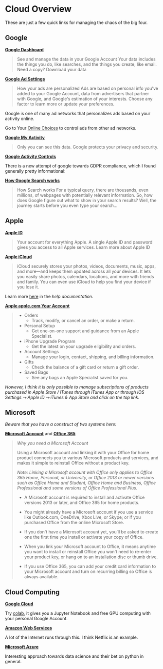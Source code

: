 
# Cloud Overview

These are just a few quick links for managing the chaos of the big four.

## Google

[**Google Dashboard**](https://myaccount.google.com/dashboard)

> See and manage the data in your Google Account
> Your data includes the things you do, like searches,
> and the things you create, like email. Need a copy?
> Download your data

[**Google Ad Settings**](https://adssettings.google.com)

> How your ads are personalized
> Ads are based on personal info you've added to your
> Google Account, data from advertisers that partner
> with Google, and Google's estimation of your
> interests. Choose any factor to learn more or update
> your preferences.

Google is one of many ad networks that personalizes ads based on your activity online.

Go to Your [Online Choices](http://www.youronlinechoices.com/) to control ads
from other ad networks.

[**Google My Activity**](https://myactivity.google.com/myactivity)

> Only you can see this data. Google protects your privacy and
> security.

[**Google Activity Controls**](https://myaccount.google.com/activitycontrols)

There is a new attempt of google towards GDPR compliance, which I found
generally pretty informational:

[**How Google Search works**](https://www.google.com/search/howsearchworks/)

> How Search works For a typical query, there are thousands, even millions, of
> webpages with potentially relevant information.
> So, how does Google figure out what to show in your search results? Well, the
> journey starts before you even type your search…



## Apple

[**Apple ID**](https://appleid.apple.com/)

> Your account for everything Apple.
> A single Apple ID and password gives you access to all Apple
> services. Learn more about Apple ID

[**Apple iCloud**](https://www.icloud.com/)

> iCloud securely stores your photos, videos, documents, music,
> apps, and more—and keeps them updated across all your devices.
> It lets you easily share photos, calendars, locations, and more
> with friends and family. You can even use iCloud to help you find
> your device if you lose it.

Learn more [here](https://help.apple.com/icloud) in the *help documentation*.

[**Apple apple.com Your Account**](https://www.apple.com/shop/account/home)

> * Orders
>     - Track, modify, or cancel an order, or make a return.
> * Personal Setup
>     - Get one-on-one support and guidance from an Apple Specialist.
> * iPhone Upgrade Program
>     - Get the latest on your upgrade eligibility and orders.
> * Account Settings
>     - Manage your login, contact, shipping, and billing information.
> * Gifts
>     - Check the balance of a gift card or return a gift order.
> * Saved Bags
>     - See any bags an Apple Specialist saved for you.

*However, I think it is only possible to manage subscriptions of
products purchased in Apple Store / iTunes through iTunes App or
through iOS Settings ⇢ Apple ID ⇢ iTunes & App Store and click
on the top link.*

## Microsoft

*Beware that you have a construct of two systems here:*

[**Microsoft Account**](https://account.microsoft.com/)
and
[**Office 365**](https://www.office.com/)


> *Why you need a Microsoft Account*
>
> Using a Microsoft account and linking it with your Office for home product
> connects you to various Microsoft products and services, and makes it simple
> to reinstall Office without a product key.
>
> *Note: Linking a Microsoft account with Office only applies to Office 365 Home,
> Personal, or University, or Office 2013 or newer versions such as Office Home
> and Student, Office Home and Business, Office Professional and some versions
> of Office Professional Plus.*
>
> * A Microsoft account is required to install and activate Office versions 2013 or later, and Office 365 for home products.
>
> * You might already have a Microsoft account if you use a service like Outlook.com, OneDrive, Xbox Live, or Skype; or if you purchased Office from the online Microsoft Store.
>
> * If you don't have a Microsoft account yet, you’ll be asked to create one the first time you install or activate your copy of Office.
>
> * When you link your Microsoft account to Office, it means anytime you want to install or reinstall Office you won't need to re-enter your product key, or hang on to an installation disc or thumb drive.
> * If you use Office 365, you can add your credit card information to your
> Microsoft account and turn on recurring billing so Office is always available.


## Cloud Computing

[**Google Cloud**](https://cloud.google.com/)

Try [colab](https://colab.research.google.com), it gives you a
Jupyter Notebook and free GPU computing with your personal
Google Account.

[**Amazon Web Services**](https://aws.amazon.com/)

A lot of the Internet runs through this. I think Netflix is an
example.

[**Microsoft Azure**](https://portal.azure.com)

Interesting approach towards data science and their bet on
python in general.
